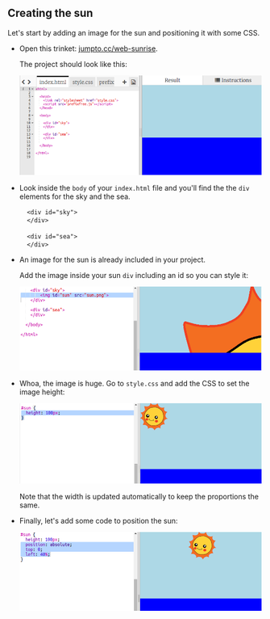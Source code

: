 ## Creating the sun

Let's start by adding an image for the sun and positioning it with some CSS.

+ Open this trinket: <a href="http://jumpto.cc/web-sunrise" target="_blank">jumpto.cc/web-sunrise</a>.
    
    The project should look like this:
    
    ![captura de pantalla](images/sunrise-starter.png)

+ Look inside the `body` of your `index.html` file and you'll find the the `div` elements for the sky and the sea.
    
        <div id="sky">
        </div>
        
        <div id="sea">
        </div>
        

+ An image for the sun is already included in your project.
    
    Add the image inside your sun `div` including an id so you can style it:
    
    ![captura de pantalla](images/sunrise-sun-image.png)

+ Whoa, the image is huge. Go to `style.css` and add the CSS to set the image height:
    
    ![captura de pantalla](images/sunrise-sun-height.png)
    
    Note that the width is updated automatically to keep the proportions the same.

+ Finally, let's add some code to position the sun:
    
    ![captura de pantalla](images/sunrise-sun-position.png)